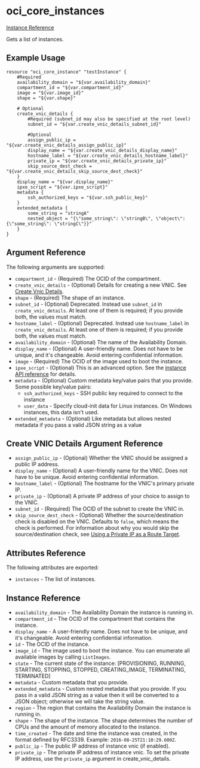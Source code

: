 
# oci\_core\_instances

[Instance Reference][fa44b1ae]

  [fa44b1ae]: https://docs.us-phoenix-1.oraclecloud.com/api/#/en/iaas/20160918/Instance/ "InstanceReference"

Gets a list of instances.

## Example Usage

```
resource "oci_core_instance" "testInstance" {
	#Required
	availability_domain = "${var.availability_domain}"
	compartment_id = "${var.compartment_id}"
	image = "${var.image_id}"
	shape = "${var.shape}"

	# Optional
	create_vnic_details {
		#Required (subnet_id may also be specified at the root level)
		subnet_id = "${var.create_vnic_details_subnet_id}"

		#Optional
		assign_public_ip = "${var.create_vnic_details_assign_public_ip}"
		display_name = "${var.create_vnic_details_display_name}"
		hostname_label = "${var.create_vnic_details_hostname_label}"
		private_ip = "${var.create_vnic_details_private_ip}"
		skip_source_dest_check = "${var.create_vnic_details_skip_source_dest_check}"
	}
	display_name = "${var.display_name}"
	ipxe_script = "${var.ipxe_script}"
	metadata {
		ssh_authorized_keys = "${var.ssh_public_key}"
	}
	extended_metadata {
		some_string = "stringA"
		nested_object = "{\"some_string\": \"stringB\", \"object\": {\"some_string\": \"stringC\"}}"
	}
}

```

## Argument Reference

The following arguments are supported:

* `compartment_id` - (Required) The OCID of the compartment.
* `create_vnic_details` - (Optional) Details for creating a new VNIC. See [Create Vnic Details](https://docs.us-phoenix-1.oraclecloud.com/api/#/en/iaas/20160918/requests/CreateVnicDetails).
* `shape` - (Required) The shape of an instance.
* `subnet_id` - (Optional) Deprecated. Instead use `subnet_id` in `create_vnic_details`. At least one of them is required; if you provide both, the values must match.
* `hostname_label` - (Optional) Deprecated. Instead use `hostname_label` in `create_vnic_details`. At least one of them is required; if you provide both, the values must match.
* `availability_domain` - (Optional) The name of the Availability Domain.
* `display_name` - (Optional) A user-friendly name. Does not have to be unique, and it's changeable. Avoid entering confidential information.
* `image` - (Required) The OCID of the image used to boot the instance.
* `ipxe_script` - (Optional) This is an advanced option. See the [instance API reference](https://docs.us-phoenix-1.oraclecloud.com/api/#/en/iaas/20160918/Instance/) for details.
* `metadata` - (Optional) Custom metadata key/value pairs that you provide. Some possible key/value pairs:
  * `ssh_authorized_keys` - SSH public key required to connect to the instance
  * `user_data` - Specify cloud-init data for Linux instances. On Windows instances, this data isn't used.
* `extended_metadata` - (Optional) Like metadata but allows nested metadata if you pass a valid JSON string as a value

## Create VNIC Details Argument Reference

* `assign_public_ip` - (Optional) Whether the VNIC should be assigned a public IP address.
* `display_name` - (Optional) A user-friendly name for the VNIC. Does not have to be unique. Avoid entering confidential information.
* `hostname_label` - (Optional) The hostname for the VNIC's primary private IP.
* `private_ip` - (Optional) A private IP address of your choice to assign to the VNIC.
* `subnet_id` - (Required) The OCID of the subnet to create the VNIC in.
* `skip_source_dest_check` - (Optional) Whether the source/destination check is disabled on the VNIC. Defaults to `false`, which means the check is performed. For information about why you would skip the source/destination check, see [Using a Private IP as a Route Target](https://docs.us-phoenix-1.oraclecloud.com/Content/Network/Tasks/managingroutetables.htm#privateip).

## Attributes Reference

The following attributes are exported:

* `instances` - The list of instances.

## Instance Reference
* `availability_domain` - The Availability Domain the instance is running in.
* `compartment_id` - The OCID of the compartment that contains the instance.
* `display_name` - A user-friendly name. Does not have to be unique, and it's changeable. Avoid entering confidential information.
* `id` - The OCID of the instance.
* `image_id` - The image used to boot the instance. You can enumerate all available images by calling `ListImages`.
* `state` - The current state of the instance: [PROVISIONING, RUNNING, STARTING, STOPPING, STOPPED, CREATING_IMAGE, TERMINATING, TERMINATED]
* `metadata` - Custom metadata that you provide.
* `extended_metadata` - Custom nested metadata that you provide. If you pass in a valid JSON string as a value then it will be converted to a JSON object; otherwise we will take the string value.
* `region` - The region that contains the Availability Domain the instance is running in.
* `shape` - The shape of the instance. The shape determines the number of CPUs and the amount of memory allocated to the instance.
* `time_created` - The date and time the instance was created, in the format defined by RFC3339. Example: `2016-08-25T21:10:29.600Z`.
* `public_ip` - The public IP address of instance vnic (if enabled).
* `private_ip` - The private IP address of instance vnic. To set the private IP address, use the `private_ip` argument in create_vnic_details.
